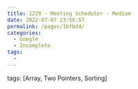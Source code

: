 ```yaml
---
title: 1229 - Meeting Scheduler - Medium
date: 2022-07-07 23:58:57
permalink: /pages/1bfbd4/
categories:
  - Google
  - Incomplete
tags:
  - 
---
```

tags: [Array, Two Pointers, Sorting]